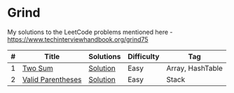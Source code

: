 # Grind

My solutions to the LeetCode problems mentioned here - https://www.techinterviewhandbook.org/grind75

| #   | Title                                                                 | Solutions                                                                                                                    | Difficulty | Tag              |
|-----|-----------------------------------------------------------------------|------------------------------------------------------------------------------------------------------------------------------|------------|------------------|
| 1   | [Two Sum](https://leetcode.com/problems/two-sum/)                     | [Solution](https://github.com/ani03sha/Grind/blob/main/src/main/java/org/redquark/grind/problems/easy/TwoSum.java)           | Easy       | Array, HashTable |
| 2   | [Valid Parentheses](https://leetcode.com/problems/valid-parentheses/) | [Solution](https://github.com/ani03sha/Grind/blob/main/src/main/java/org/redquark/grind/problems/easy/ValidParentheses.java) | Easy       | Stack            |
